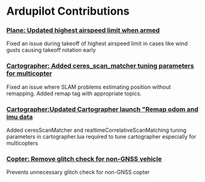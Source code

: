 # Ardupilot Contributions

### [Plane: Updated highest airspeed limit when armed](https://github.com/ArduPilot/ardupilot/pull/20553)
Fixed an issue during takeoff of highest airspeed limit in cases like wind gusts causing takeoff rotation early

### [Cartographer: Added ceres_scan_matcher tuning parameters for multicopter](https://github.com/ArduPilot/ardupilot_wiki/pull/4303)
Fixed an issue where SLAM problems estimating position without remapping. Added remap tag with appropriate topics.

### [Cartographer:Updated Cartographer launch "Remap odom and imu data](https://github.com/ArduPilot/ardupilot_wiki/pull/4289)
Added ceresScanMatcher and realtimeCorrelativeScanMatching tuning parameters in cartographer.lua required to tune cartographer especially for multicopters

### [Copter: Remove glitch check for non-GNSS vehicle](https://github.com/ArduPilot/ardupilot/pull/20565)
Prevents unnecessary glitch check for non-GNSS copter
